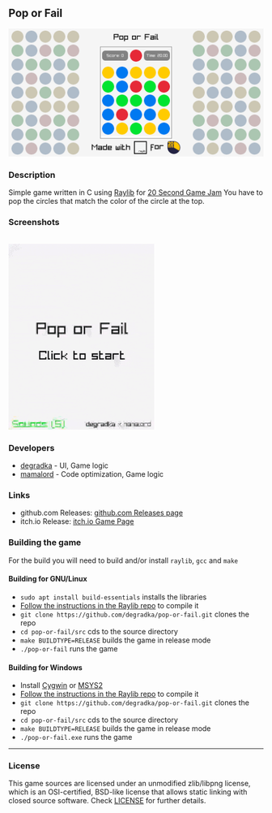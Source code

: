 ## Pop or Fail

![Pop or Fail](readme-images/readme-image000.png "Pop or Fail")

### Description

Simple game written in C using [Raylib](https://raylib.com) for [20 Second Game Jam](https://itch.io/jam/20-second-game-jam)
You have to pop the circles that match the color of the circle at the top.

### Screenshots
<br>
<img src="./readme-images/readme-image001.gif" width="288px">

### Developers

 - [degradka](https://github.com/degradka) - UI, Game logic
 - [mamalord](https://github.com/mamalord) - Code optimization, Game logic

### Links

 - github.com Releases: [github.com Releases page](https://github.com/degradka/pop-or-fail/releases)
 - itch.io Release: [itch.io Game Page](https://www.youtube.com/watch?v=dQw4w9WgXcQ)

### Building the game

For the build you will need to build and/or install `raylib`, `gcc` and `make`

#### Building for GNU/Linux
- `sudo apt install build-essentials` installs the libraries
- [Follow the instructions in the Raylib repo](https://github.com/raysan5/raylib/wiki/Working-on-GNU-Linux) to compile it
- `git clone https://github.com/degradka/pop-or-fail.git` clones the repo
- `cd pop-or-fail/src` cds to the source directory
- `make BUILDTYPE=RELEASE` builds the game in release mode
- `./pop-or-fail` runs the game

#### Building for Windows 
- Install [Cygwin](https://www.cygwin.com) or [MSYS2](https://www.msys2.org)
- [Follow the instructions in the Raylib repo](https://github.com/raysan5/raylib/wiki/Working-on-Windows) to compile it
- `git clone https://github.com/degradka/pop-or-fail.git` clones the repo
- `cd pop-or-fail/src` cds to the source directory
- `make BUILDTYPE=RELEASE` builds the game in release mode
- `./pop-or-fail.exe` runs the game

---
### License

This game sources are licensed under an unmodified zlib/libpng license, which is an OSI-certified, BSD-like license that allows static linking with closed source software. Check [LICENSE](LICENSE) for further details.
